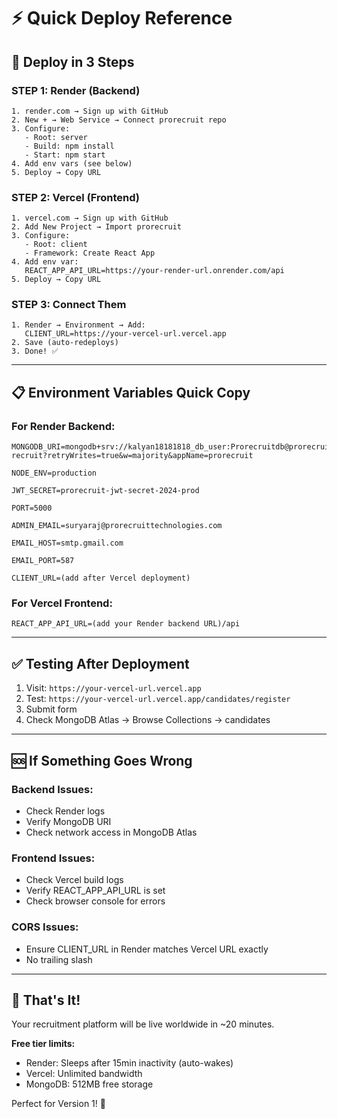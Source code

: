 # ⚡ Quick Deploy Reference

## 🎯 Deploy in 3 Steps

### STEP 1: Render (Backend)
```
1. render.com → Sign up with GitHub
2. New + → Web Service → Connect prorecruit repo
3. Configure:
   - Root: server
   - Build: npm install
   - Start: npm start
4. Add env vars (see below)
5. Deploy → Copy URL
```

### STEP 2: Vercel (Frontend)
```
1. vercel.com → Sign up with GitHub
2. Add New Project → Import prorecruit
3. Configure:
   - Root: client
   - Framework: Create React App
4. Add env var:
   REACT_APP_API_URL=https://your-render-url.onrender.com/api
5. Deploy → Copy URL
```

### STEP 3: Connect Them
```
1. Render → Environment → Add:
   CLIENT_URL=https://your-vercel-url.vercel.app
2. Save (auto-redeploys)
3. Done! ✅
```

---

## 📋 Environment Variables Quick Copy

### For Render Backend:
```
MONGODB_URI=mongodb+srv://kalyan18181818_db_user:Prorecruitdb@prorecruit.7cts0uh.mongodb.net/pro-recruit?retryWrites=true&w=majority&appName=prorecruit

NODE_ENV=production

JWT_SECRET=prorecruit-jwt-secret-2024-prod

PORT=5000

ADMIN_EMAIL=suryaraj@prorecruittechnologies.com

EMAIL_HOST=smtp.gmail.com

EMAIL_PORT=587

CLIENT_URL=(add after Vercel deployment)
```

### For Vercel Frontend:
```
REACT_APP_API_URL=(add your Render backend URL)/api
```

---

## ✅ Testing After Deployment

1. Visit: `https://your-vercel-url.vercel.app`
2. Test: `https://your-vercel-url.vercel.app/candidates/register`
3. Submit form
4. Check MongoDB Atlas → Browse Collections → candidates

---

## 🆘 If Something Goes Wrong

### Backend Issues:
- Check Render logs
- Verify MongoDB URI
- Check network access in MongoDB Atlas

### Frontend Issues:
- Check Vercel build logs
- Verify REACT_APP_API_URL is set
- Check browser console for errors

### CORS Issues:
- Ensure CLIENT_URL in Render matches Vercel URL exactly
- No trailing slash

---

## 🎊 That's It!

Your recruitment platform will be live worldwide in ~20 minutes.

**Free tier limits:**
- Render: Sleeps after 15min inactivity (auto-wakes)
- Vercel: Unlimited bandwidth
- MongoDB: 512MB free storage

Perfect for Version 1! 🚀
